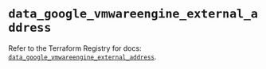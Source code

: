 # `data_google_vmwareengine_external_address`

Refer to the Terraform Registry for docs: [`data_google_vmwareengine_external_address`](https://registry.terraform.io/providers/hashicorp/google-beta/6.34.0/docs/data-sources/google_vmwareengine_external_address).
